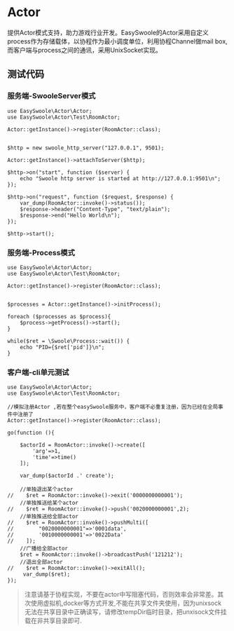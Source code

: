 # Actor
提供Actor模式支持，助力游戏行业开发。EasySwoole的Actor采用自定义process作为存储载体，以协程作为最小调度单位，利用协程Channel做mail box,而客户端与process之间的通讯，采用UnixSocket实现。

## 测试代码
### 服务端-SwooleServer模式
```
use EasySwoole\Actor\Actor;
use EasySwoole\Actor\Test\RoomActor;

Actor::getInstance()->register(RoomActor::class);


$http = new swoole_http_server("127.0.0.1", 9501);

Actor::getInstance()->attachToServer($http);

$http->on("start", function ($server) {
    echo "Swoole http server is started at http://127.0.0.1:9501\n";
});

$http->on("request", function ($request, $response) {
    var_dump(RoomActor::invoke()->status());
    $response->header("Content-Type", "text/plain");
    $response->end("Hello World\n");
});

$http->start();
```

### 服务端-Process模式
```
use EasySwoole\Actor\Actor;
use EasySwoole\Actor\Test\RoomActor;

Actor::getInstance()->register(RoomActor::class);


$processes = Actor::getInstance()->initProcess();

foreach ($processes as $process){
    $process->getProcess()->start();
}

while($ret = \Swoole\Process::wait()) {
    echo "PID={$ret['pid']}\n";
}
```

### 客户端-cli单元测试
```
use EasySwoole\Actor\Actor;
use EasySwoole\Actor\Test\RoomActor;

//模拟注册Actor ,若在整个easySwoole服务中，客户端不必重复注册，因为已经在全局事件中注册了
Actor::getInstance()->register(RoomActor::class);

go(function (){

    $actorId = RoomActor::invoke()->create([
        'arg'=>1,
        'time'=>time()
    ]);

    var_dump($actorId .' create');

    //单独退出某个actor
//    $ret = RoomActor::invoke()->exit('0000000000001');
    //单独推送给某个actor
//    $ret = RoomActor::invoke()->push('0020000000001',2);
    //单独推送给全部actor
//    $ret = RoomActor::invoke()->pushMulti([
//        "0020000000001"=>'0001data',
//        '0010000000001'=>'0022Data'
//    ]);
    //广播给全部actor
    $ret = RoomActor::invoke()->broadcastPush('121212');
    //退出全部actor
//    $ret = RoomActor::invoke()->exitAll();
     var_dump($ret);
});
```

> 注意请基于协程实现，不要在actor中写阻塞代码，否则效率会非常差。其次使用虚拟机,docker等方式开发,不能在共享文件夹使用，因为unixsock 无法在共享目录中正确读写，请修改tempDir临时目录，把unxisock文件挂载在非共享目录即可.